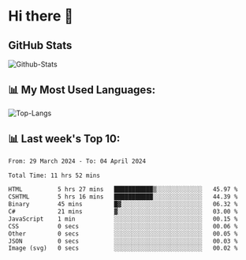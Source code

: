 # Hi there 👋

## GitHub Stats
![Github-Stats](https://github-readme-stats-sigma-five.vercel.app/api?username=ltorson&show_icons=true&theme=radical&count_private=true)

## 📊 My Most Used Languages:
![Top-Langs](https://github-readme-stats-sigma-five.vercel.app/api/top-langs/?username=LTorson&layout=compact&langs_count=10)

## 📊 Last week's Top 10:
<!--START_SECTION:waka-->

```txt
From: 29 March 2024 - To: 04 April 2024

Total Time: 11 hrs 52 mins

HTML          5 hrs 27 mins   ███████████▒░░░░░░░░░░░░░   45.97 %
CSHTML        5 hrs 16 mins   ███████████░░░░░░░░░░░░░░   44.39 %
Binary        45 mins         █▓░░░░░░░░░░░░░░░░░░░░░░░   06.32 %
C#            21 mins         ▓░░░░░░░░░░░░░░░░░░░░░░░░   03.00 %
JavaScript    1 min           ░░░░░░░░░░░░░░░░░░░░░░░░░   00.15 %
CSS           0 secs          ░░░░░░░░░░░░░░░░░░░░░░░░░   00.06 %
Other         0 secs          ░░░░░░░░░░░░░░░░░░░░░░░░░   00.05 %
JSON          0 secs          ░░░░░░░░░░░░░░░░░░░░░░░░░   00.03 %
Image (svg)   0 secs          ░░░░░░░░░░░░░░░░░░░░░░░░░   00.02 %
```

<!--END_SECTION:waka-->

